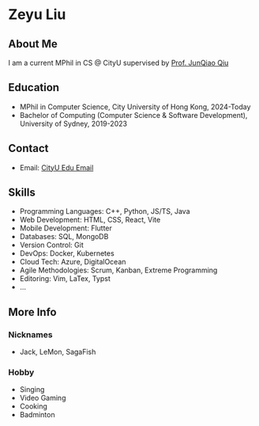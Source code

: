 # Zeyu Liu
## About Me
I am a current MPhil in CS @ CityU supervised by [Prof. JunQiao Qiu](https://junqiaoqiu.github.io/)

## Education
- MPhil in Computer Science, City University of Hong Kong, 2024-Today
- Bachelor of Computing (Computer Science & Software Development), University of Sydney, 2019-2023

## Contact
- Email: [CityU Edu Email](mailto:zeyliu4-c@my.cityu.edu.hk)

## Skills
- Programming Languages: C++, Python, JS/TS, Java
- Web Development: HTML, CSS, React, Vite
- Mobile Development: Flutter
- Databases: SQL, MongoDB
- Version Control: Git
- DevOps: Docker, Kubernetes
- Cloud Tech: Azure, DigitalOcean
- Agile Methodologies: Scrum, Kanban, Extreme Programming
- Editoring: Vim, LaTex, Typst
- ...

## More Info
### Nicknames
- Jack, LeMon, SagaFish

### Hobby
- Singing
- Video Gaming
- Cooking
- Badminton